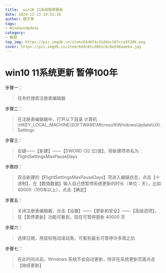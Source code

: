 ```yaml
---
title:  win10 11系统暂停更新
date: 2024-12-13 19:52:18
author: 橙子草
tags:
- WindowsUpdate
category:
- 教程
top_img: https://pic.imgdb.cn/item/64d8f4c31ddac507cca353d6.png
cover: https://pic.imgdb.cn/item/64dc65cd661c6c8e548aae6a.jpg
---
```


# win10 11系统更新 暂停100年

步骤一：

> 任务栏搜索注册表编辑器

步骤二：

> 在注册表编辑器中，打开以下目录 计算机\HKEY_LOCAL_MACHINE\SOFTWARE\Microsoft\WindowsUpdate\UX\Settings

步骤三：

> 右键——【新建】——【DWORD (32 位)值】，将新建项命名为：FlightSettingsMaxPauseDays

步骤四：

> 双击新建的【FlightSettingsMaxPauseDays】项进入编辑状态，点击【十进制】，在【数值数据】输入自己想暂停系统更新的时长（单位：天），比如40000（100年以上），点击【确定】

步骤五：

> 关闭注册表编辑器，点击【设置】——【更新和安全】——【高级选项】，在【暂停更新】功能可看到，现在可暂停更新 40000 天

步骤六：

> 选择日期，用鼠标拖动滚动条，可看到最长可暂停许多周之后

步骤七：

> 在此时间点前，Windows 系统不会自动更新，除非在系统更新页面点击 【继续更新】
